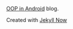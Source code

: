 [OOP in Android](https://g4s8.github.com/) blog.

Created with [Jekyll Now](https://github.com/barryclark/jekyll-now)
